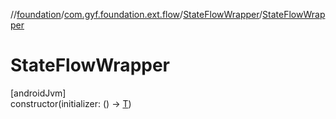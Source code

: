 //[foundation](../../../index.md)/[com.gyf.foundation.ext.flow](../index.md)/[StateFlowWrapper](index.md)/[StateFlowWrapper](-state-flow-wrapper.md)

# StateFlowWrapper

[androidJvm]\
constructor(initializer: () -&gt; [T](index.md))
